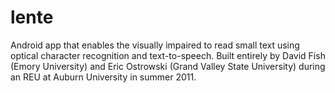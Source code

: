 lente
=====

Android app that enables the visually impaired to read small text using optical character recognition and text-to-speech. Built entirely by David Fish (Emory University) and Eric Ostrowski (Grand Valley State University) during an REU at Auburn University in summer 2011.
